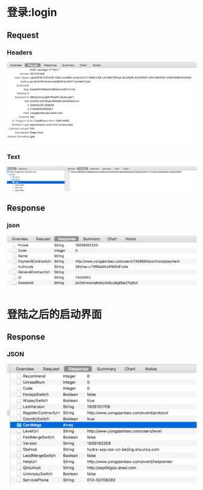 # 登录:login

## Request

### Headers

![](/assets/import1.png)

### Text

![](/assets/import.png)

## Response

### json

![](/assets/import2.png)

# 登陆之后的启动界面

## Response

### JSON

![](/assets/import3.png)



